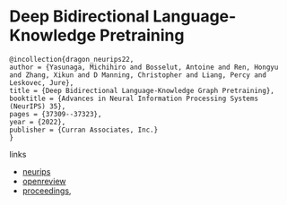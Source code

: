 # Deep Bidirectional Language-Knowledge Pretraining

```
@incollection{dragon_neurips22,
author = {Yasunaga, Michihiro and Bosselut, Antoine and Ren, Hongyu and Zhang, Xikun and D Manning, Christopher and Liang, Percy and Leskovec, Jure},
title = {Deep Bidirectional Language-Knowledge Graph Pretraining},
booktitle = {Advances in Neural Information Processing Systems (NeurIPS) 35},
pages = {37309--37323},
year = {2022},
publisher = {Curran Associates, Inc.}
}
```

links
- [neurips](https://nips.cc/Conferences/2022/Schedule?showEvent=53754)
- [openreview](https://openreview.net/forum?id=4NpoSrT8uU-)
- [proceedings](https://papers.nips.cc//paper_files/paper/2022/hash/f224f056694bcfe465c5d84579785761-Abstract-Conference.html),
